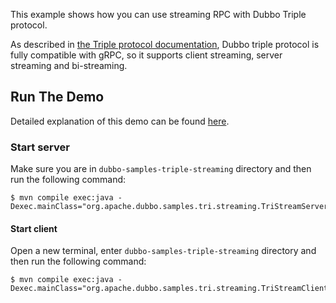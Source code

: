 This example shows how you can use streaming RPC with Dubbo Triple protocol.

As described in [the Triple protocol documentation](https://dubbo.apache.org/zh-cn/overview/reference/protocols/triple/), Dubbo triple protocol is fully compatible with gRPC, so it supports client streaming, server streaming and bi-streaming.

## Run The Demo
Detailed explanation of this demo can be found [here](https://dubbo.apache.org/zh-cn/overview/quickstart/rpc/java/).

### Start server
Make sure you are in `dubbo-samples-triple-streaming` directory and then run the following command:

```shell
$ mvn compile exec:java -Dexec.mainClass="org.apache.dubbo.samples.tri.streaming.TriStreamServer"
```

#### Start client
Open a new terminal, enter `dubbo-samples-triple-streaming` directory and then run the following command:

```shell
$ mvn compile exec:java -Dexec.mainClass="org.apache.dubbo.samples.tri.streaming.TriStreamClient"
```